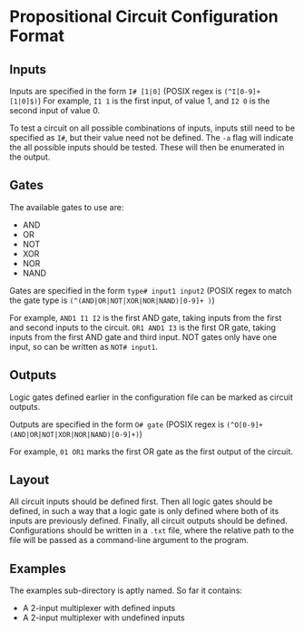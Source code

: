 # Propositional Circuit Configuration Format

## Inputs

Inputs are specified in the form ```I# [1|0]``` (POSIX regex is ```(^I[0-9]+ [1|0]$)```)
For example, ```I1 1``` is the first input, of value 1, and ```I2 0``` is the second input of value 0.

To test a circuit on all possible combinations of inputs, inputs still need to be specified as ```I#```, but their value need not be defined.
The ```-a``` flag will indicate the all possible inputs should be tested. These will then be enumerated in the output.

## Gates

The available gates to use are:

- AND
- OR
- NOT
- XOR
- NOR
- NAND

Gates are specified in the form ```type# input1 input2``` (POSIX regex to match the gate type is ```(^(AND|OR|NOT|XOR|NOR|NAND)[0-9]+ )```)

For example, ```AND1 I1 I2``` is the first AND gate, taking inputs from the first and second inputs to the circuit.
```OR1 AND1 I3``` is the first OR gate, taking inputs from the first AND gate and third input.
NOT gates only have one input, so can be written as ```NOT# input1```.

## Outputs

Logic gates defined earlier in the configuration file can be marked as circuit outputs.

Outputs are specified in the form ```O# gate``` (POSIX regex is ```(^O[0-9]+ (AND|OR|NOT|XOR|NOR|NAND)[0-9]+)```)

For example, ```01 OR1``` marks the first OR gate as the first output of the circuit.

## Layout

All circuit inputs should be defined first.
Then all logic gates should be defined, in such a way that a logic gate is only defined where both of its inputs are previously defined.
Finally, all circuit outputs should be defined.
Configurations should be written in a ```.txt``` file, where the relative path to the file will be passed as a command-line argument to the program.

## Examples

The examples sub-directory is aptly named. So far it contains:

- A 2-input multiplexer with defined inputs
- A 2-input multiplexer with undefined inputs
